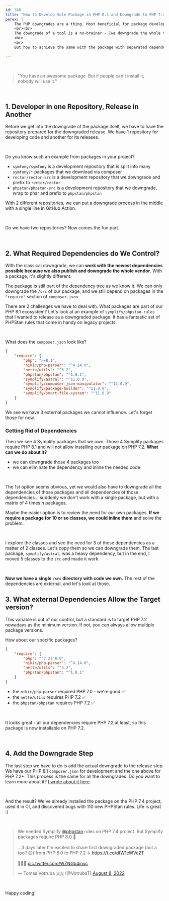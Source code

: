 ```yaml
---
id: 368
title: "How to Develop Sole Package in PHP 8.1 and Downgrade to PHP 7.2"
perex: |
    The PHP downgrades are a thing. Most beneficial for package developers who want to move forward to the latest PHP features but also want to **keep easy access to the broad PHP community and legacy projects**.
    <br><br>
    The downgrade of a tool is a no-brainer - [we downgrade the whole tool](https://getrector.org/blog/how-to-bump-minimal-version-without-leaving-anyone-behind) including vendor, and we know it will run on PHP 7.2.
    <br>
    <br>
    But how to achieve the same with the package with separated dependencies?

---
```


<br>

<blockquote class="blockquote text-center mt-5 mb-5">
    "You have an awesome package. But if people can't install it,<br>
    nobody will use it."
</blockquote>

 <br>

## 1. Developer in one Repository, Release in Another

Before we get into the downgrade of the package itself, we have to have the repository prepared for the downgraded release. We have 1 repository for developing code and another for its releases.

<br>

Do you know such an example from packages in your project?

- `symfony/symfony` is a development repository that is split into many `symfony/*` packages that we download via composer
- `rector/rector-src` is a development repository that we downgrade and prefix to `rector/rector`
- `phpstan/phpstan-src` is a development repository that we downgrade, wrap to phar and prefix to `phpstan/phpstan`

With 2 different repositories, we can put a downgrade process in the middle with a single line in GitHub Action.

<br>

Do we have two repositories? Now comes the fun part.

<br>

## 2. What Required Dependencies do We Control?

With the classical downgrade, we can **work with the newest dependencies possible because we also publish and downgrade the whole vendor**. With a package, it's slightly different.

The package is still part of the dependency tree as we know it. We can only downgrade the `/src` of our package, and we still depend on packages in the `"require"` section of `composer.json`.

There are 2 challenges we have to deal with. What packages are part of our PHP 8.1 ecosystem? Let's look at an example of `symplify/phpstan-rules` that I wanted to release as a downgraded package. It has a fantastic set of PHPStan rules that come in handy on legacy projects.

<br>

What does the `composer.json` look like?

```json
{
    "require": {
        "php": ">=8.1",
        "nikic/php-parser": "^4.14.0",
        "nette/utils": "^3.2",
        "phpstan/phpstan": "^1.8.1",
        "symplify/astral": "^11.0.9",
        "symplify/composer-json-manipulator": "^11.0.9",
        "symplify/package-builder": "^11.0.9",
        "symplify/smart-file-system": "^11.0.9"
    }
}
```

We see we have 3 external packages we cannot influence. Let's forget those for now.

### Getting Rid of Dependencies

Then we see 4 Symplify packages that we own. Those 4 Symplify packages require PHP 8.1 and will not allow installing our package on PHP 7.2. **What can we do about it?**

* we can downgrade those 4 packages too
* we can eliminate the dependency and inline the needed code

<br>

The 1st option seems obvious, yet we would also have to downgrade all the dependencies of those packages and all dependencies of those dependencies... suddenly we don't work with a single package, but with a matrix of 4 times *n* packages.

Maybe the easier option is to review the need for our own packages. **If we require a package for 10 or so classes, we could inline them** and solve the problem.

<br>

I explore the classes and see the need for 3 of these dependencies as a matter of 2 classes. Let's copy them so we can downgrade them. The last package, `symplify/astral`, was a heavy dependency, but in the end, I moved 5 classes to the `src` and made it work.

<br>

**Now we have a single `/src` directory with code we own**. The rest of the dependencies are external, and let's look at those.



## 3. What external Dependencies Allow the Target version?

This variable is out of our control, but a standard is to target PHP 7.2 nowadays as the minimum version. If not, you can always allow multiple package versions.

How about our specific packages?

```json
{
    "require": {
        "php": "^7.2|^8.0",
        "nikic/php-parser": "^4.14.0",
        "nette/utils": "^3.2",
        "phpstan/phpstan": "^1.8.1"
    }
}
```

* the `nikic/php-parser` required PHP 7.0 - we're good ✅
* the `nette/utils` requires PHP 7.2 ✅
* the `phpstan/phpstan` requires PHP 7.2 ✅

<br>

It looks great - all our dependencies require PHP 7.2 at least, so this package is now installable on PHP 7.2.

<br>

## 4. Add the Downgrade Step

The last step we have to do is add the actual downgrade to the release step. We have our PHP 8.1 `composer.json` for development and the one above for PHP 7.2+. This process is the same for all the downgrades. Do you want to learn more about it? [I wrote about it here](https://getrector.org/blog/how-to-bump-minimal-version-without-leaving-anyone-behind).

<br>

And the result?
We've already installed the package on the PHP 7.4 project, used it in CI, and discovered bugs with 110 new PHPStan rules. Life is great :)

<br>

<blockquote class="twitter-tweet"><p lang="en" dir="ltr">We needed Symplify <a href="https://twitter.com/phpstan?ref_src=twsrc%5Etfw">@phpstan</a> rules on PHP 7.4 project. But Sympilfy packages require PHP 8.0 🤔<br><br>...3 days later I&#39;m excited to share first downgraded package (not a tool! 😉) from PHP 8.0 to PHP 7.2 ↓ <a href="https://t.co/dtW1eWVe2T">https://t.co/dtW1eWVe2T</a><br><br>🎉🎉🎉 <a href="https://t.co/WZNGb4jnvc">pic.twitter.com/WZNGb4jnvc</a></p>&mdash; Tomas Votruba 🇺🇦 (@VotrubaT) <a href="https://twitter.com/VotrubaT/status/1556764939473326081?ref_src=twsrc%5Etfw">August 8, 2022</a></blockquote>



<br>

Happy coding!


<script async src="https://platform.twitter.com/widgets.js" charset="utf-8"></script>

